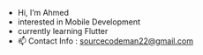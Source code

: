 - Hi, I’m Ahmed
- interested in Mobile Development
- currently learning Flutter
- 📫 Contact Info : sourcecodeman22@gmail.com

<!---
ahmed1339/ahmed1339 is a ✨ special ✨ repository because its `README.md` (this file) appears on your GitHub profile.
You can click the Preview link to take a look at your changes.
--->
